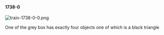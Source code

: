 #### 1738-0
![train-1738-0-0.png](https://github.com/lil-lab/nlvr/raw/master/nlvr/train/images/27/train-1738-0-0.png "train-1738-0-0.png")

One of the grey box has exactly four objects one of which is a black triangle